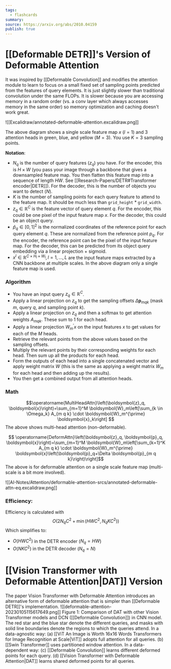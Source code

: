 ```yaml
---
tags:
  - flashcards
summary: 
source: https://arxiv.org/abs/2010.04159
publish: true
---
```

# [[Deformable DETR]]'s Version of Deformable Attention
It was inspired by [[Deformable Convolution]] and modifies the attention module to learn to focus on a small fixed set of sampling points predicted from the features of query elements. It is just slightly slower than traditional convolution under the same FLOPs. It is slower because you are accessing memory in a random order (vs. a conv layer which always accesses memory in the same order) so memory optimization and caching doesn't work great.

![[Excalidraw/annotated-deformable-attention.excalidraw.png]]


The above diagram shows a single scale feature map $x$ ($l = 1$) and 3 attention heads in green, blue, and yellow ($M = 3$). You use $K = 3$ sampling points.

**Notation**:
- $N_q$ is the number of query features ($z_q$) you have. For the encoder, this is $H \times W$ (you pass your image through a backbone that gives a downsampled feature map. You then flatten this feature map into a sequence of length $HW$. See [[Research-Papers/DETR#Transformer encoder|DETR]]). For the decoder, this is the number of objects you want to detect ($N$).
- $K$ is the number of sampling points for each query feature to attend to the feature map. It should be much less than `grid_height` * `grid_width`.
- $z_q \in \mathbb{R}^C$ is the feature vector of query element $q$. For the encoder, this could be one pixel of the input feature map $x$. For the decoder, this could be an object query.
- $\hat{p}_q \in[0,1]^2$ is the normalized coordinates of the reference point for each query element $q$. These are normalized from the reference point $p_q$. For the encoder, the reference point can be the pixel of the input feature map. For the decoder, this can be predicted from its object query embedding via a linear projection + sigmoid.
- $x^l \in \mathbb{R}^{C \times H_l \times W_l}, l=1, \ldots, L$ are the input feature maps extracted by a CNN backbone at multiple scales. In the above diagram only a single feature map is used.

### Algorithm
- You have an input query $z_q \in \mathbb{R}^C$. 
- Apply a linear projection on $z_q$ to get the sampling offsets $\Delta \boldsymbol{p}_{m q k}$ (mask $m$, query $q$, and sampling point $k$).
- Apply a linear projection on $z_q$ and then a softmax to get attention weights $A_{mqk}$. These sum to 1 for each head.
- Apply a linear projection $W_m^{\prime} x$ on the input features $x$ to get values for each of the $M$ heads.
- Retrieve the relevant points from the above values based on the sampling offsets.
- Multiply the relevant points by their corresponding weights for each head. Then sum up all the products for each head.
- Form the outputs of each head into a single concatenated vector and apply weight matrix $W$ (this is the same as applying a weight matrix $W_m$ for each head and then adding up the results).
- You then get a combined output from all attention heads.

### Math
$$\operatorname{MultiHeadAttn}\left(\boldsymbol{z}_q, \boldsymbol{x}\right)=\sum_{m=1}^M \boldsymbol{W}_m\left[\sum_{k \in \Omega_k} A_{m q k} \cdot \boldsymbol{W}_m^{\prime} \boldsymbol{x}_k\right]
$$
The above shows multi-head attention (non-deformable). 

$$
\operatorname{DeformAttn}\left(\boldsymbol{z}_q, \boldsymbol{p}_q, \boldsymbol{x}\right)=\sum_{m=1}^M \boldsymbol{W}_m\left[\sum_{k=1}^K A_{m q k} \cdot \boldsymbol{W}_m^{\prime} \boldsymbol{x}\left(\boldsymbol{p}_q+\Delta \boldsymbol{p}_{m q k}\right)\right]$$
The above is for deformable attention on a single scale feature map (multi-scale is a bit more involved).

![[AI-Notes/Attention/deformable-attention-srcs/annotated-deformable-attn-eq.excalidraw.png]]

### Efficiency:
Efficiency is calculated with
$$O\left(2 N_q C^2+\min \left(H W C^2, N_q K C^2\right)\right)$$
Which simplifies to:
- $O\left(H W C^2\right)$ in the DETR encoder ($N_q = HW$)
- $O(NKC^2)$ in the DETR decoder ($N_q = N$)

# [[Vision Transformer with Deformable Attention|DAT]] Version
The paper Vision Transformer with Deformable Attention introduces an alternative form of deformable attention that is simpler than [[Deformable DETR]]'s implementation.
![[deformable-attention-20230105115617649.png]]
Figure 1: Comparison of DAT with other Vision Transformer models and DCN ([[Deformable Convolution]]) in CNN model. The red star and the blue star denote the different queries, and masks with solid line boundaries denote the regions to which the queries attend. In a data-agnostic way: (a) [[ViT An Image is Worth 16x16 Words Transformers for Image Recognition at Scale|ViT]] adopts full attention for all queries. (b) [[Swin Transformer]] uses partitioned window attention. In a data-dependent way: (c) [[Deformable Convolution]] learns different deformed points for each query. (d) [[Vision Transformer with Deformable Attention|DAT]] learns shared deformed points for all queries.